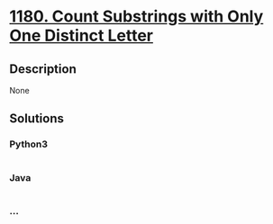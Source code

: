 # [1180. Count Substrings with Only One Distinct Letter](https://leetcode.com/problems/count-substrings-with-only-one-distinct-letter)

## Description
None


## Solutions


<!-- tabs:start -->

### **Python3**

```python

```

### **Java**

```java

```

### **...**
```

```

<!-- tabs:end -->
